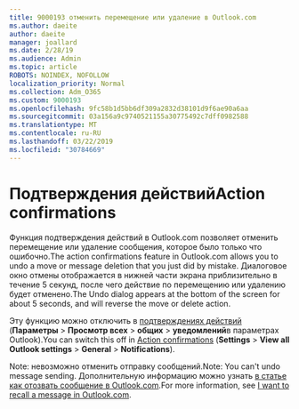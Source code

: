 ```yaml
---
title: 9000193 отменить перемещение или удаление в Outlook.com
ms.author: daeite
author: daeite
manager: joallard
ms.date: 2/28/19
ms.audience: Admin
ms.topic: article
ROBOTS: NOINDEX, NOFOLLOW
localization_priority: Normal
ms.collection: Adm_O365
ms.custom: 9000193
ms.openlocfilehash: 9fc58b1d5bb6df309a2832d38101d9f6ae90a6aa
ms.sourcegitcommit: 03a156a9c9740521155a30775492c7dff0982588
ms.translationtype: MT
ms.contentlocale: ru-RU
ms.lasthandoff: 03/22/2019
ms.locfileid: "30784669"
---
```

# <a name="action-confirmations"></a><span data-ttu-id="a8cc1-102">Подтверждения действий</span><span class="sxs-lookup"><span data-stu-id="a8cc1-102">Action confirmations</span></span>

<span data-ttu-id="a8cc1-103">Функция подтверждения действий в Outlook.com позволяет отменить перемещение или удаление сообщения, которое было только что ошибочно.</span><span class="sxs-lookup"><span data-stu-id="a8cc1-103">The action confirmations feature in Outlook.com allows you to undo a move or message deletion that you just did by mistake.</span></span> <span data-ttu-id="a8cc1-104">Диалоговое окно отмены отображается в нижней части экрана приблизительно в течение 5 секунд, после чего действие по перемещению или удалению будет отменено.</span><span class="sxs-lookup"><span data-stu-id="a8cc1-104">The Undo dialog appears at the bottom of the screen for about 5 seconds, and will reverse the move or delete action.</span></span>

<span data-ttu-id="a8cc1-105">Эту функцию можно отключить в [подтверждениях действий](https://outlook.live.com/mail/options/general/notifications) (**Параметры** > **Просмотр всех** > **общих** > **уведомлений**в параметрах Outlook).</span><span class="sxs-lookup"><span data-stu-id="a8cc1-105">You can switch this off in [Action confirmations](https://outlook.live.com/mail/options/general/notifications) (**Settings** > **View all Outlook settings** > **General** > **Notifications**).</span></span>

<span data-ttu-id="a8cc1-106">Note: невозможно отменить отправку сообщений.</span><span class="sxs-lookup"><span data-stu-id="a8cc1-106">Note: You can't undo message sending.</span></span> <span data-ttu-id="a8cc1-107">Дополнительную информацию можно узнать [в статье как отозвать сообщение в Outlook.com](https://support.office.com/article/c069ddde-5282-4085-8f4c-d7b133324f8a).</span><span class="sxs-lookup"><span data-stu-id="a8cc1-107">For more information, see [I want to recall a message in Outlook.com](https://support.office.com/article/c069ddde-5282-4085-8f4c-d7b133324f8a).</span></span>